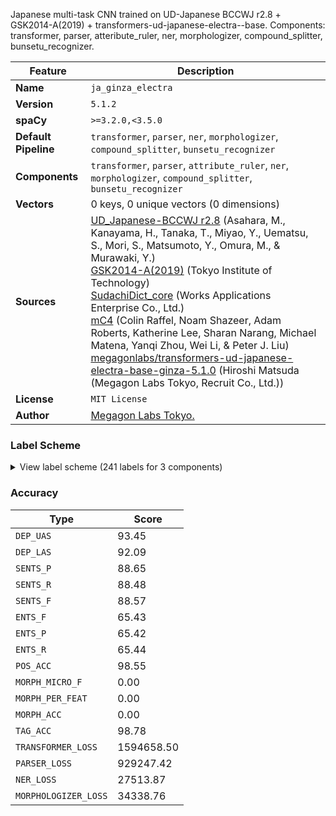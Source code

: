 Japanese multi-task CNN trained on UD-Japanese BCCWJ r2.8 + GSK2014-A(2019) + transformers-ud-japanese-electra--base. Components: transformer, parser, atteribute_ruler, ner, morphologizer, compound_splitter, bunsetu_recognizer.

| Feature | Description |
| --- | --- |
| **Name** | `ja_ginza_electra` |
| **Version** | `5.1.2` |
| **spaCy** | `>=3.2.0,<3.5.0` |
| **Default Pipeline** | `transformer`, `parser`, `ner`, `morphologizer`, `compound_splitter`, `bunsetu_recognizer` |
| **Components** | `transformer`, `parser`, `attribute_ruler`, `ner`, `morphologizer`, `compound_splitter`, `bunsetu_recognizer` |
| **Vectors** | 0 keys, 0 unique vectors (0 dimensions) |
| **Sources** | [UD_Japanese-BCCWJ r2.8](https://github.com/UniversalDependencies/UD_Japanese-BCCWJ) (Asahara, M., Kanayama, H., Tanaka, T., Miyao, Y., Uematsu, S., Mori, S., Matsumoto, Y., Omura, M., & Murawaki, Y.)<br />[GSK2014-A(2019)](https://www.gsk.or.jp/catalog/gsk2014-a/) (Tokyo Institute of Technology)<br />[SudachiDict_core](https://github.com/WorksApplications/SudachiDict) (Works Applications Enterprise Co., Ltd.)<br />[mC4](https://huggingface.co/datasets/mc4) (Colin Raffel, Noam Shazeer, Adam Roberts, Katherine Lee, Sharan Narang, Michael Matena, Yanqi Zhou, Wei Li, & Peter J. Liu)<br />[megagonlabs/transformers-ud-japanese-electra-base-ginza-5.1.0](https://huggingface.co/megagonlabs/transformers-ud-japanese-electra-base-ginza-5.1.0) (Hiroshi Matsuda (Megagon Labs Tokyo, Recruit Co., Ltd.)) |
| **License** | `MIT License` |
| **Author** | [Megagon Labs Tokyo.](https://github.com/megagonlabs/ginza) |

### Label Scheme

<details>

<summary>View label scheme (241 labels for 3 components)</summary>

| Component | Labels |
| --- | --- |
| **`parser`** | `ROOT`, `acl`, `acl_bunsetu`, `advcl`, `advcl_bunsetu`, `advmod`, `advmod_bunsetu`, `amod`, `amod_bunsetu`, `aux`, `aux_bunsetu`, `case`, `case_bunsetu`, `cc`, `cc_bunsetu`, `ccomp_bunsetu`, `compound`, `compound_bunsetu`, `cop`, `csubj_bunsetu`, `dep`, `dep_bunsetu`, `det_bunsetu`, `discourse_bunsetu`, `dislocated_bunsetu`, `fixed`, `mark`, `nmod`, `nmod_bunsetu`, `nsubj_bunsetu`, `nummod`, `obj_bunsetu`, `obl_bunsetu`, `punct`, `punct_bunsetu` |
| **`ner`** | `Academic`, `Age`, `Aircraft`, `Airport`, `Amphibia`, `Amusement_Park`, `Animal_Disease`, `Animal_Part`, `Archaeological_Place_Other`, `Art_Other`, `Astral_Body_Other`, `Award`, `Bay`, `Bird`, `Book`, `Bridge`, `Broadcast_Program`, `Cabinet`, `Calorie`, `Canal`, `Car`, `Car_Stop`, `Character`, `City`, `Class`, `Clothing`, `Color_Other`, `Company`, `Company_Group`, `Compound`, `Conference`, `Constellation`, `Continental_Region`, `Corporation_Other`, `Country`, `Countx_Other`, `County`, `Culture`, `Date`, `Day_Of_Week`, `Disease_Other`, `Dish`, `Doctrine_Method_Other`, `Domestic_Region`, `Drug`, `Earthquake`, `Element`, `Email`, `Era`, `Ethnic_Group_Other`, `Event_Other`, `Facility_Other`, `Facility_Part`, `Family`, `Fish`, `Flora`, `Flora_Part`, `Food_Other`, `Frequency`, `Fungus`, `GOE_Other`, `GPE_Other`, `Game`, `Geological_Region_Other`, `God`, `Government`, `ID_Number`, `Incident_Other`, `Insect`, `Intensity`, `International_Organization`, `Island`, `Lake`, `Language_Other`, `Latitude_Longtitude`, `Law`, `Line_Other`, `Living_Thing_Other`, `Living_Thing_Part_Other`, `Location_Other`, `Magazine`, `Mammal`, `Material`, `Measurement_Other`, `Military`, `Mineral`, `Mollusc_Arthropod`, `Money`, `Money_Form`, `Mountain`, `Movement`, `Movie`, `Multiplication`, `Museum`, `Music`, `N_Animal`, `N_Country`, `N_Event`, `N_Facility`, `N_Flora`, `N_Location_Other`, `N_Natural_Object_Other`, `N_Organization`, `N_Person`, `N_Product`, `Name_Other`, `National_Language`, `Nationality`, `Natural_Disaster`, `Natural_Object_Other`, `Natural_Phenomenon_Other`, `Nature_Color`, `Newspaper`, `Numex_Other`, `Occasion_Other`, `Offense`, `Ordinal_Number`, `Organization_Other`, `Park`, `Percent`, `Period_Day`, `Period_Month`, `Period_Time`, `Period_Week`, `Period_Year`, `Periodx_Other`, `Person`, `Phone_Number`, `Physical_Extent`, `Plan`, `Planet`, `Point`, `Political_Organization_Other`, `Political_Party`, `Port`, `Position_Vocation`, `Postal_Address`, `Printing_Other`, `Pro_Sports_Organization`, `Product_Other`, `Province`, `Public_Institution`, `Railroad`, `Rank`, `Region_Other`, `Religion`, `Religious_Festival`, `Reptile`, `Research_Institute`, `River`, `Road`, `Rule_Other`, `School`, `School_Age`, `Sea`, `Ship`, `Show`, `Show_Organization`, `Spa`, `Space`, `Spaceship`, `Speed`, `Sport`, `Sports_Facility`, `Sports_League`, `Sports_Organization_Other`, `Station`, `Style`, `Temperature`, `Theater`, `Theory`, `Time`, `Time_Top_Other`, `Timex_Other`, `Title_Other`, `Train`, `Treaty`, `Tumulus`, `Tunnel`, `URL`, `Unit_Other`, `Vehicle_Other`, `Volume`, `War`, `Water_Route`, `Weapon`, `Weight`, `Worship_Place`, `Zoo` |
| **`morphologizer`** | `POS=PUNCT`, `POS=NUM`, `POS=NOUN`, `POS=ADP`, `POS=AUX`, `POS=VERB`, `POS=CCONJ`, `POS=PART`, `POS=SCONJ`, `POS=SYM`, `POS=ADJ`, `POS=DET`, `POS=PRON`, `POS=PROPN`, `POS=ADV`, `POS=X`, `POS=INTJ` |

</details>

### Accuracy

| Type | Score |
| --- | --- |
| `DEP_UAS` | 93.45 |
| `DEP_LAS` | 92.09 |
| `SENTS_P` | 88.65 |
| `SENTS_R` | 88.48 |
| `SENTS_F` | 88.57 |
| `ENTS_F` | 65.43 |
| `ENTS_P` | 65.42 |
| `ENTS_R` | 65.44 |
| `POS_ACC` | 98.55 |
| `MORPH_MICRO_F` | 0.00 |
| `MORPH_PER_FEAT` | 0.00 |
| `MORPH_ACC` | 0.00 |
| `TAG_ACC` | 98.78 |
| `TRANSFORMER_LOSS` | 1594658.50 |
| `PARSER_LOSS` | 929247.42 |
| `NER_LOSS` | 27513.87 |
| `MORPHOLOGIZER_LOSS` | 34338.76 |